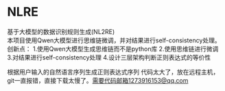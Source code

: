 # NLRE
基于大模型的数据识别规则生成(NL2RE)<br>
本项目使用Qwen大模型进行思维链微调，并对结果进行self-consistency处理。
创新点：
1.使用Qwen大模型生成思维链而不是python库
2.使用思维链进行微调
3.对结果进行self-consistency处理
4.设计三层架构判断正则表达式的等价性

根据用户输入的自然语言序列生成正则表达式序列
代码太大了，放在远程主机，git一直报错，直接下载太慢了。需要代码邮箱1273916153@qq.com
